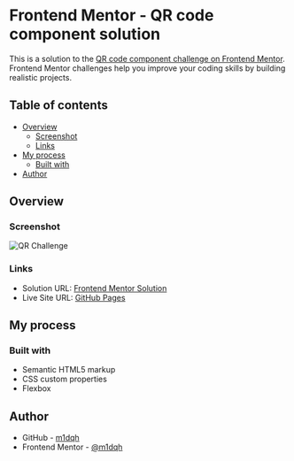 # Frontend Mentor - QR code component solution

This is a solution to the [QR code component challenge on Frontend Mentor](https://www.frontendmentor.io/challenges/qr-code-component-iux_sIO_H). Frontend Mentor challenges help you improve your coding skills by building realistic projects.

## Table of contents

- [Overview](#overview)
  - [Screenshot](#screenshot)
  - [Links](#links)
- [My process](#my-process)
  - [Built with](#built-with)
- [Author](#author)

## Overview

### Screenshot

![QR Challenge](https://prnt.sc/_qIRSCjd3c8U)

### Links

- Solution URL: [Frontend Mentor Solution](https://www.frontendmentor.io/solutions/qr-component-challenge-WVV2XjkfrW)
- Live Site URL: [GitHub Pages](https://m1dqh.github.io/qr-code-component/)

## My process

### Built with

- Semantic HTML5 markup
- CSS custom properties
- Flexbox

## Author

- GitHub - [m1dqh](https://github.com/m1dqh)
- Frontend Mentor - [@m1dqh](https://www.frontendmentor.io/profile/m1dqh)
